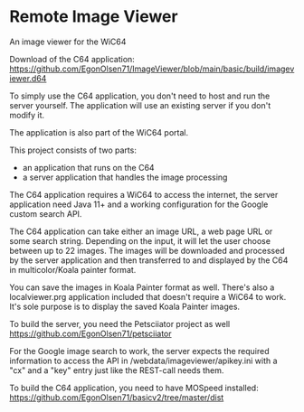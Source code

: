 # Remote Image Viewer
An image viewer for the WiC64

Download of the C64 application: https://github.com/EgonOlsen71/ImageViewer/blob/main/basic/build/imageviewer.d64

To simply use the C64 application, you don't need to host and run the server yourself. The application will use an existing server if you don't modify it.

The application is also part of the WiC64 portal.



This project consists of two parts:

* an application that runs on the C64
* a server application that handles the image processing

The C64 application requires a WiC64 to access the internet, the server application need Java 11+ and a working configuration for the Google custom search API.

The C64 application can take either an image URL, a web page URL or some search string. Depending on the input, it will let the user choose between up to 22 images. The images will be downloaded and processed by the server application and then transferred to and displayed by the C64 in multicolor/Koala painter format.


You can save the images in Koala Painter format as well. There's also a localviewer.prg application included that doesn't require a WiC64 to work. It's sole purpose is to display the saved Koala Painter images.



To build the server, you need the Petsciiator project as well https://github.com/EgonOlsen71/petsciiator

For the Google image search to work, the server expects the required information to access the API in /webdata/imageviewer/apikey.ini with a "cx" and a "key" entry just like the REST-call needs them. 

To build the C64 application, you need to have MOSpeed installed: https://github.com/EgonOlsen71/basicv2/tree/master/dist